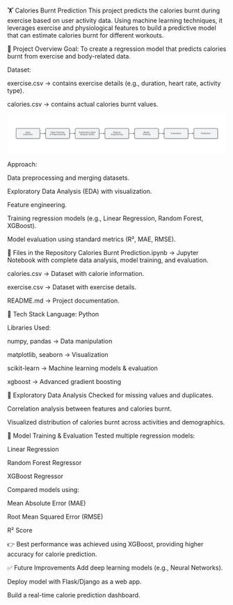 🏋️ Calories Burnt Prediction
This project predicts the calories burnt during exercise based on user activity data. Using machine learning techniques, it leverages exercise and physiological features to build a predictive model that can estimate calories burnt for different workouts.

📌 Project Overview
Goal: To create a regression model that predicts calories burnt from exercise and body-related data.

Dataset:

exercise.csv → contains exercise details (e.g., duration, heart rate, activity type).

calories.csv → contains actual calories burnt values.

![Project Workflow](images/workflow.png)

Approach:

Data preprocessing and merging datasets.

Exploratory Data Analysis (EDA) with visualization.

Feature engineering.

Training regression models (e.g., Linear Regression, Random Forest, XGBoost).

Model evaluation using standard metrics (R², MAE, RMSE).

📂 Files in the Repository
Calories Burnt Prediction.ipynb → Jupyter Notebook with complete data analysis, model training, and evaluation.

calories.csv → Dataset with calorie information.

exercise.csv → Dataset with exercise details.

README.md → Project documentation.

🚀 Tech Stack
Language: Python

Libraries Used:

numpy, pandas → Data manipulation

matplotlib, seaborn → Visualization

scikit-learn → Machine learning models & evaluation

xgboost → Advanced gradient boosting

🔎 Exploratory Data Analysis
Checked for missing values and duplicates.

Correlation analysis between features and calories burnt.

Visualized distribution of calories burnt across activities and demographics.

🤖 Model Training & Evaluation
Tested multiple regression models:

Linear Regression

Random Forest Regressor

XGBoost Regressor

Compared models using:

Mean Absolute Error (MAE)

Root Mean Squared Error (RMSE)

R² Score

👉 Best performance was achieved using XGBoost, providing higher accuracy for calorie prediction.

✅ Future Improvements
Add deep learning models (e.g., Neural Networks).

Deploy model with Flask/Django as a web app.

Build a real-time calorie prediction dashboard.


